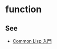# function

## See

* [Common Lisp 入門](http://www.geocities.jp/m_hiroi/xyzzy_lisp/abclisp02.html#chap04)
